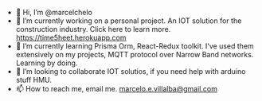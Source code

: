 - 👋 Hi, I’m @marcelchelo 
- 👀 I’m currently working on a personal project. An IOT solution for the construction industry. Click here to learn more. https://time5heet.herokuapp.com
- 🌱 I’m currently learning Prisma Orm, React-Redux toolkit. I've used them extensively on my projects, MQTT protocol over Narrow Band networks. Learning by doing. 
- 💞️ I’m looking to collaborate IOT solutios, if you need help with arduino stuff HMU. 
- 📫 How to reach me, email me.   marcelo.e.villalba@gmail.com

<!---
marcelchelo/marcelchelo is a ✨ special ✨ repository because its `README.md` (this file) appears on your GitHub profile.
You can click the Preview link to take a look at your changes.
--->
